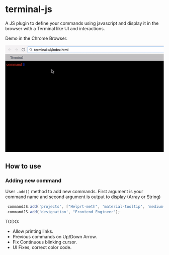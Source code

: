 # terminal-js
A JS plugin to define your commands using javascript and display it in the browser with a Terminal like UI and interactions.

Demo in the Chrome Browser.

![TerminalJS Demo](https://raw.githubusercontent.com/Rahul-Sagore/terminal-js/master/assets/media/terminalJS-demo.gif)

## How to use

### Adding new command

User `.add()` method to add new commands. First argument is your command name and second argument is output to display (Array or String)
```js
 commandJS.add('projects', ["Helprt-meth", 'material-tooltip', 'medium-toc']);
 commandJS.add('designation', "Frontend Engineer");
```

TODO:
* Allow printing links.
* Previous commands on Up/Down Arrow.
* Fix Continuous blinking cursor.
* UI Fixes, correct color code.
